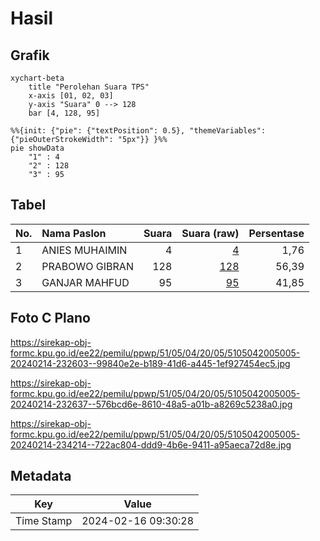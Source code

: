 # Hasil

## Grafik

```mermaid
xychart-beta
    title "Perolehan Suara TPS"
    x-axis [01, 02, 03]
    y-axis "Suara" 0 --> 128
    bar [4, 128, 95]
```

```mermaid
%%{init: {"pie": {"textPosition": 0.5}, "themeVariables": {"pieOuterStrokeWidth": "5px"}} }%%
pie showData
    "1" : 4
    "2" : 128
    "3" : 95
```

## Tabel

| No. | Nama Paslon    | Suara | Suara (raw) | Persentase |
|:--- |:-------------- | -----:| -----------:| ----------:|
| 1   | ANIES MUHAIMIN | 4     | [4][p-1]    | 1,76       |
| 2   | PRABOWO GIBRAN | 128   | [128][p-2]  | 56,39      |
| 3   | GANJAR MAHFUD  | 95    | [95][p-3]   | 41,85      |


[p-1]: https://github.com/gigit-pemilu/pemilu-2024-51-bali/blob/main/pilpres/hitung-suara/sub/51-bali/sub/05-klungkung/sub/04-dawan/sub/2005-gunaksa/sub/005-tps/sub/paslon-1.txt
[p-2]: https://github.com/gigit-pemilu/pemilu-2024-51-bali/blob/main/pilpres/hitung-suara/sub/51-bali/sub/05-klungkung/sub/04-dawan/sub/2005-gunaksa/sub/005-tps/sub/paslon-2.txt
[p-3]: https://github.com/gigit-pemilu/pemilu-2024-51-bali/blob/main/pilpres/hitung-suara/sub/51-bali/sub/05-klungkung/sub/04-dawan/sub/2005-gunaksa/sub/005-tps/sub/paslon-3.txt

## Foto C Plano

https://sirekap-obj-formc.kpu.go.id/ee22/pemilu/ppwp/51/05/04/20/05/5105042005005-20240214-232603--99840e2e-b189-41d6-a445-1ef927454ec5.jpg

https://sirekap-obj-formc.kpu.go.id/ee22/pemilu/ppwp/51/05/04/20/05/5105042005005-20240214-232637--576bcd6e-8610-48a5-a01b-a8269c5238a0.jpg

https://sirekap-obj-formc.kpu.go.id/ee22/pemilu/ppwp/51/05/04/20/05/5105042005005-20240214-234214--722ac804-ddd9-4b6e-9411-a95aeca72d8e.jpg


## Metadata

| Key        | Value               |
| ---------- | ------------------- |
| Time Stamp | 2024-02-16 09:30:28 |



